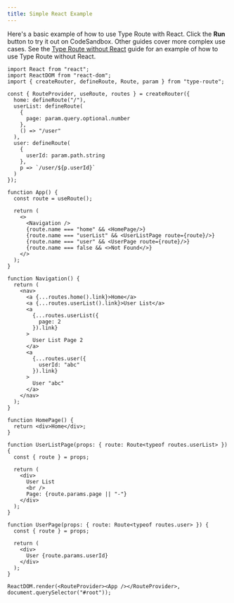 ```yaml
---
title: Simple React Example
---
```


Here's a basic example of how to use Type Route with React. Click the **Run** button to try it out on CodeSandbox. Other guides cover more complex use cases. See the [Type Route without React](../guides/type-route-without-react.md) guide for an example of how to use Type Route without React.

```tsx codesandbox-react
import React from "react";
import ReactDOM from "react-dom";
import { createRouter, defineRoute, Route, param } from "type-route";

const { RouteProvider, useRoute, routes } = createRouter({
  home: defineRoute("/"),
  userList: defineRoute(
    {
      page: param.query.optional.number
    },
    () => "/user"
  ),
  user: defineRoute(
    {
      userId: param.path.string
    },
    p => `/user/${p.userId}`
  )
});

function App() {
  const route = useRoute();

  return (
    <>
      <Navigation />
      {route.name === "home" && <HomePage/>}
      {route.name === "userList" && <UserListPage route={route}/>}
      {route.name === "user" && <UserPage route={route}/>}
      {route.name === false && <>Not Found</>}
    </>
  );
}

function Navigation() {
  return (
    <nav>
      <a {...routes.home().link}>Home</a>
      <a {...routes.userList().link}>User List</a>
      <a
        {...routes.userList({
          page: 2
        }).link}
      >
        User List Page 2
      </a>
      <a
        {...routes.user({
          userId: "abc"
        }).link}
      >
        User "abc"
      </a>
    </nav>
  );
}

function HomePage() {
  return <div>Home</div>;
}

function UserListPage(props: { route: Route<typeof routes.userList> }) {
  const { route } = props;

  return (
    <div>
      User List
      <br />
      Page: {route.params.page || "-"}
    </div>
  );
}

function UserPage(props: { route: Route<typeof routes.user> }) {
  const { route } = props;

  return (
    <div>
      User {route.params.userId}
    </div>
  );
}

ReactDOM.render(<RouteProvider><App /></RouteProvider>, document.querySelector("#root"));
```
